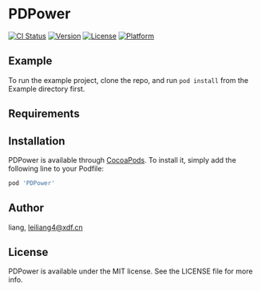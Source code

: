 # PDPower

[![CI Status](https://img.shields.io/travis/liang/PDPower.svg?style=flat)](https://travis-ci.org/liang/PDPower)
[![Version](https://img.shields.io/cocoapods/v/PDPower.svg?style=flat)](https://cocoapods.org/pods/PDPower)
[![License](https://img.shields.io/cocoapods/l/PDPower.svg?style=flat)](https://cocoapods.org/pods/PDPower)
[![Platform](https://img.shields.io/cocoapods/p/PDPower.svg?style=flat)](https://cocoapods.org/pods/PDPower)

## Example

To run the example project, clone the repo, and run `pod install` from the Example directory first.

## Requirements

## Installation

PDPower is available through [CocoaPods](https://cocoapods.org). To install
it, simply add the following line to your Podfile:

```ruby
pod 'PDPower'
```

## Author

liang, leiliang4@xdf.cn

## License

PDPower is available under the MIT license. See the LICENSE file for more info.

